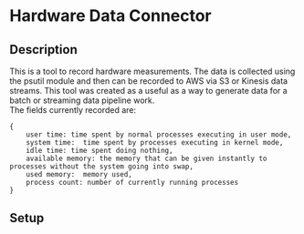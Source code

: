# Hardware Data Connector

## Description
This is a tool to record hardware measurements.  The data is collected using the psutil module and then can be recorded to AWS via S3 or Kinesis data streams.  This tool was created as a useful as a way to generate data for a batch or streaming data pipeline work.  
The fields currently recorded are:
```
{
    user time: time spent by normal processes executing in user mode,
    system time:  time spent by processes executing in kernel mode,
    idle time: time spent doing nothing,
    available memory: the memory that can be given instantly to processes without the system going into swap,
    used memory:  memory used,
    process count: number of currently running processes 
}
```

## Setup

